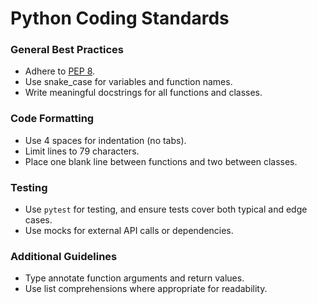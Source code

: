 # Python Coding Standards

### General Best Practices
- Adhere to [PEP 8](https://peps.python.org/pep-0008/).
- Use snake_case for variables and function names.
- Write meaningful docstrings for all functions and classes.

### Code Formatting
- Use 4 spaces for indentation (no tabs).
- Limit lines to 79 characters.
- Place one blank line between functions and two between classes.

### Testing
- Use `pytest` for testing, and ensure tests cover both typical and edge cases.
- Use mocks for external API calls or dependencies.

### Additional Guidelines
- Type annotate function arguments and return values.
- Use list comprehensions where appropriate for readability.
